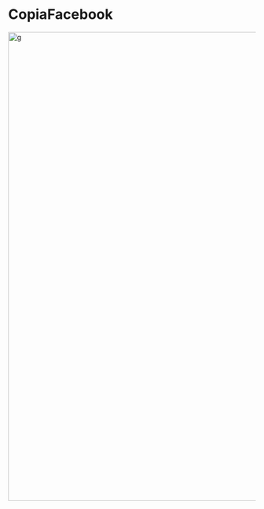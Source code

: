 # CopiaFacebook

<img width="955" alt="g" src="https://user-images.githubusercontent.com/71825672/213333338-f0349038-8c0e-4972-906f-8a985e049872.png">
